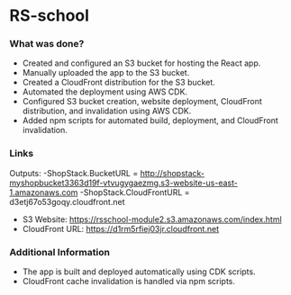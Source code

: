 # RS-school



### What was done?
- Created and configured an S3 bucket for hosting the React app.
- Manually uploaded the app to the S3 bucket.
- Created a CloudFront distribution for the S3 bucket.
- Automated the deployment using AWS CDK.
- Configured S3 bucket creation, website deployment, CloudFront distribution, and invalidation using AWS CDK.
- Added npm scripts for automated build, deployment, and CloudFront invalidation.

### Links
Outputs:
-ShopStack.BucketURL = http://shopstack-myshopbucket3363d19f-vtvugygaezmg.s3-website-us-east-1.amazonaws.com
-ShopStack.CloudFrontURL = d3etj67o53goqy.cloudfront.net
- S3 Website: https://rsschool-module2.s3.amazonaws.com/index.html
- CloudFront URL: https://d1rm5rfiej03jr.cloudfront.net

### Additional Information
- The app is built and deployed automatically using CDK scripts.
- CloudFront cache invalidation is handled via npm scripts.
